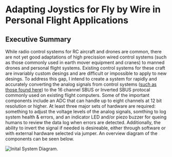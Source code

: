 # Adapting Joystics for Fly by Wire in Personal Flight Applications
## Executive Summary
While radio control systems for RC aircraft and drones are common, there are not yet good adaptations of high precission wired control systems (such as those commonly used in earth mover equipment and cranes) to manned drones and personal flight systems.  Existing control systems for these craft are invariably custom desings and are difficult or impossible to apply to new desings.  To address this gap, I intend to create a system for rapidly and accurately converting the analog signals from control systems ([such as those found here](https://ruffycontrols.com/)) to the 16 channel SBUS or Inverted SBUS protocal commonly used on existing flight computers.  Some of the important components include an ADC that can handle up to eight channels at 12 bit resolution or higher.  At least three major sets of hardware are required: something to adjust the voltage levels of the analog signals, somthing to log system health & errors, and an indicator LED and/or piezo buzzer for queing humans to review the data log when errors are detected.  Additionally, the ability to invert the signal if needed is desireable, either through software or with external hardware selected via jumper.  An overview diagram of the components can be seen below.

![Inital System Diagram](https://lucid.app/publicSegments/view/744dd1cc-4e58-4182-a336-e31314f566af/image.png).

